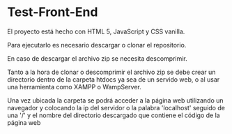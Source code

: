 # Test-Front-End

El proyecto está hecho con HTML 5, JavaScript y CSS vanilla.

Para ejecutarlo es necesario descargar o clonar el repositorio.

En caso de descargar el archivo zip se necesita descomprimir.

Tanto a la hora de clonar o descomprimir el archivo zip se debe crear un directorio dentro de la carpeta htdocs
ya sea de un servido web, o al usar una herramienta como XAMPP o WampServer.

Una vez ubicada la carpeta se podrá acceder a la página web utilizando un navegador y colocando la ip del servidor o la palabra 'localhost' seguido de una '/' y el nombre del directorio descargado que contiene el código de la página web